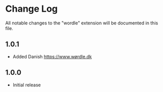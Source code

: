 # Change Log

All notable changes to the "wordle" extension will be documented in this file.

## 1.0.1

- Added Danish https://www.wørdle.dk

## 1.0.0

- Initial release